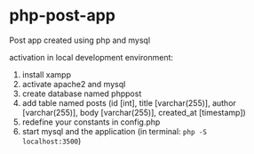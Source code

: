 # php-post-app

Post app created using php and mysql

activation in local development environment:
1. install xampp
2. activate apache2 and mysql
3. create database named phppost
4. add table named posts (id [int], title [varchar(255)], author [varchar(255)], body [varchar(255)], created_at [timestamp])
5. redefine your constants in config.php
6. start mysql and the application (in terminal: <code>php -S localhost:3500</code>)
